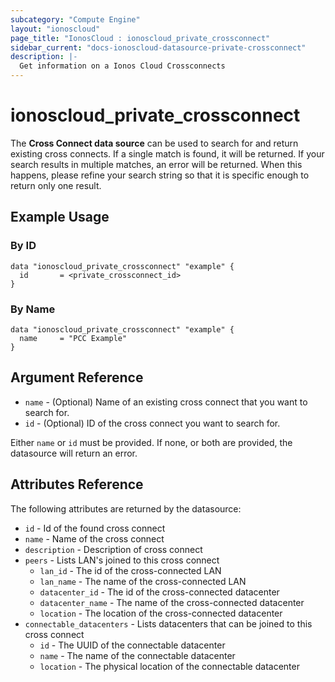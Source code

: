 ```yaml
---
subcategory: "Compute Engine"
layout: "ionoscloud"
page_title: "IonosCloud : ionoscloud_private_crossconnect"
sidebar_current: "docs-ionoscloud-datasource-private-crossconnect"
description: |-
  Get information on a Ionos Cloud Crossconnects
---
```


# ionoscloud\_private_crossconnect

The **Cross Connect data source** can be used to search for and return existing cross connects.
If a single match is found, it will be returned. If your search results in multiple matches, an error will be returned.
When this happens, please refine your search string so that it is specific enough to return only one result.

## Example Usage

### By ID
```hcl
data "ionoscloud_private_crossconnect" "example" {
  id       = <private_crossconnect_id>
}
```

### By Name
```hcl
data "ionoscloud_private_crossconnect" "example" {
  name     = "PCC Example"
}
```

## Argument Reference

* `name` - (Optional) Name of an existing cross connect that you want to search for.
* `id` - (Optional) ID of the cross connect you want to search for.

Either `name` or `id` must be provided. If none, or both are provided, the datasource will return an error.

## Attributes Reference

The following attributes are returned by the datasource:

* `id` - Id of the found cross connect
* `name` - Name of the cross connect 
* `description` - Description of cross connect
* `peers` - Lists LAN's joined to this cross connect
  * `lan_id` - The id of the cross-connected LAN
  * `lan_name` - The name of the cross-connected LAN
  * `datacenter_id` - The id of the cross-connected datacenter
  * `datacenter_name` - The name of the cross-connected datacenter
  * `location` - The location of the cross-connected datacenter
* `connectable_datacenters` - Lists datacenters that can be joined to this cross connect
  * `id` - The UUID of the connectable datacenter
  * `name` - The name of the connectable datacenter
  * `location` - The physical location of the connectable datacenter
